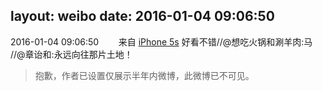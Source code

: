 layout: weibo
date: 2016-01-04 09:06:50
---
2016-01-04 09:06:50  &nbsp;&nbsp;&nbsp;&nbsp;&nbsp;&nbsp; 来自 <a href="sinaweibo://customweibosource" rel="nofollow">iPhone 5s</a>
好看不错//@想吃火锅和涮羊肉:马 //@章诒和:永远向往那片土地！
>  抱歉，作者已设置仅展示半年内微博，此微博已不可见。 ​​​
